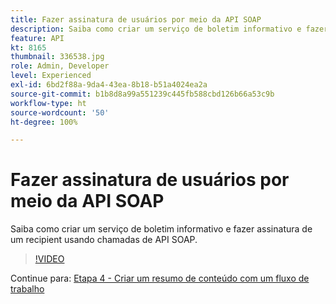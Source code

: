 ```yaml
---
title: Fazer assinatura de usuários por meio da API SOAP
description: Saiba como criar um serviço de boletim informativo e fazer assinatura de um recipient usando chamadas de API SOAP.
feature: API
kt: 8165
thumbnail: 336538.jpg
role: Admin, Developer
level: Experienced
exl-id: 6bd2f88a-9da4-43ea-8b18-b51a4024ea2a
source-git-commit: b1b8d8a99a551239c445fb588cbd126b66a53c9b
workflow-type: ht
source-wordcount: '50'
ht-degree: 100%

---
```


# Fazer assinatura de usuários por meio da API SOAP

Saiba como criar um serviço de boletim informativo e fazer assinatura de um recipient usando chamadas de API SOAP.

>[!VIDEO](https://video.tv.adobe.com/v/336538?quality=12&learn=on)

Continue para: [Etapa 4 - Criar um resumo de conteúdo com um fluxo de trabalho](/help/tutorial-use-soap-apis/create-article-alert-delivery-overview.md)

